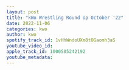 ```yaml
---
layout: post
title: "kWo Wrestling Round Up October '22"
date: 2022-11-06
categories: kwo
author: kwo
spotify_track_id: 1vHhWndoUXm8tOGaomh3aS
youtube_video_id: 
apple_track_id: 1000585242192
youtube_metadata: 
---
```

